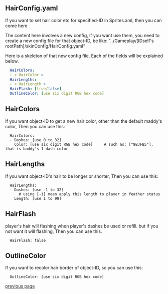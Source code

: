 
HairConfig.yaml
-----------------------------------
If you want to set hair color etc for specified-ID in Sprites.xml, then you can come here

The content here involves a new config, if you want use them, 
you need to create a new config file for that object-ID, be like: "../Gameplay/[IDself's rootPath]/skinConfig/HairConfig.yaml"

Here is a skeleton of that new config file. 
Each of the fields will be explained below.
```yaml
  HairColors:
  - < HairColor >
  HairLengths:
  - < HairLength >
  HairFlash: [true/false]
  OutlineColor: [use six digit RGB hex code]
```

HairColors
-----------------------------------
If you want object-ID to get a new hair color, other than the default maddy's color, 
Then you can use this:
```
  HairColors:
  - Dashes: [use 0 to 32]
    Color: [use six digit RGB hex code]     # such as: ["9B3FB5"], that is baddy's 1-dash color
```

HairLengths
-----------------------------------
If you want object-ID's hair to be longer or shorter,
Then you can use this:
```
  HairLengths:
  - Dashes: [use -1 to 32]     
      # using [-1] mean apply this length to player in feather status
    Length: [use 1 to 99]
```

HairFlash
-----------------------------------
player's hair will flashing when player's dashes be used or refill.
but if you not want it will flashing, Then you can use this.
```
  HairFlash: false
```

OutlineColor
-----------------------------------
If you want to recolor hair border of object-ID, so you can use this:
```
  OutlineColor: [use six digit RGB hex code]
```


[previous page](/docs/guide/README.md#more-miscellaneous)
